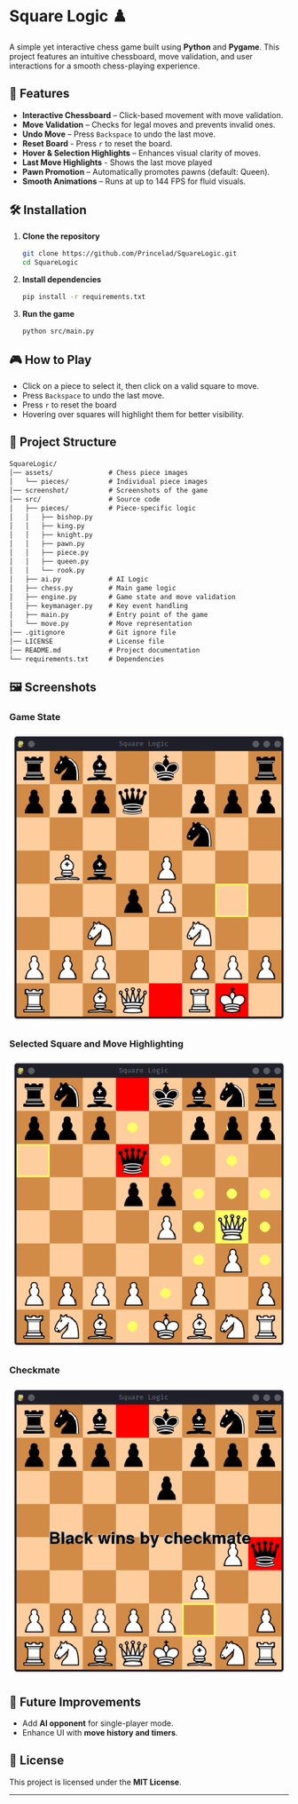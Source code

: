 # Square Logic ♟️  

A simple yet interactive chess game built using **Python** and **Pygame**. This project features an intuitive chessboard, move validation, and user interactions for a smooth chess-playing experience.  

## 📌 Features  

- **Interactive Chessboard** – Click-based movement with move validation.  
- **Move Validation** – Checks for legal moves and prevents invalid ones.  
- **Undo Move** – Press `Backspace` to undo the last move.
- **Reset Board** - Press `r` to reset the board.  
- **Hover & Selection Highlights** – Enhances visual clarity of moves.
- **Last Move Highlights** - Shows the last move played  
- **Pawn Promotion** – Automatically promotes pawns (default: Queen).  
- **Smooth Animations** – Runs at up to 144 FPS for fluid visuals.  

## 🛠️ Installation  

1. **Clone the repository**  
   ```bash
   git clone https://github.com/Princelad/SquareLogic.git
   cd SquareLogic
   ```  
2. **Install dependencies**  
   ```bash
   pip install -r requirements.txt
   ```  
3. **Run the game**  
   ```bash
   python src/main.py
   ```  

## 🎮 How to Play  

- Click on a piece to select it, then click on a valid square to move.  
- Press `Backspace` to undo the last move.
- Press `r` to reset the board  
- Hovering over squares will highlight them for better visibility.  

## 📁 Project Structure  

```
SquareLogic/
│── assets/              # Chess piece images
│   └── pieces/          # Individual piece images
│── screenshot/          # Screenshots of the game
│── src/                 # Source code
│   ├── pieces/          # Piece-specific logic
│   │   ├── bishop.py
│   │   ├── king.py
│   │   ├── knight.py
│   │   ├── pawn.py
│   │   ├── piece.py
│   │   ├── queen.py
│   │   └── rook.py
│   ├── ai.py            # AI Logic
│   ├── chess.py         # Main game logic
│   ├── engine.py        # Game state and move validation
│   ├── keymanager.py    # Key event handling
│   ├── main.py          # Entry point of the game
│   └── move.py          # Move representation
│── .gitignore           # Git ignore file
│── LICENSE              # License file
│── README.md            # Project documentation
└── requirements.txt     # Dependencies
```

## 🖼️ Screenshots  

### Game State
![Game State](screenshot/Game_state.png)

### Selected Square and Move Highlighting
![Highlighting](screenshot/highlighting.png)

### Checkmate
![Checkmate](screenshot/Checkmate.png)
## 🚀 Future Improvements  

- Add **AI opponent** for single-player mode.   
- Enhance UI with **move history and timers**.  

## 📜 License  

This project is licensed under the **MIT License**.  

---
